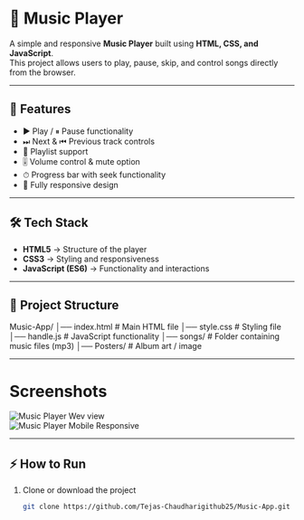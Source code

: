 # 🎵 Music Player  

A simple and responsive **Music Player** built using **HTML, CSS, and JavaScript**.  
This project allows users to play, pause, skip, and control songs directly from the browser.  

---

## 🚀 Features
- ▶️ Play / ⏸ Pause functionality  
- ⏭ Next & ⏮ Previous track controls  
- 📂 Playlist support  
- 🎚 Volume control & mute option  
- ⏱ Progress bar with seek functionality  
- 📱 Fully responsive design  

---

## 🛠️ Tech Stack
- **HTML5** → Structure of the player  
- **CSS3** → Styling and responsiveness  
- **JavaScript (ES6)** → Functionality and interactions  

---

## 📂 Project Structure
Music-App/
│── index.html # Main HTML file
│── style.css # Styling file
│── handle.js # JavaScript functionality
│── songs/ # Folder containing music files (mp3)
│── Posters/ # Album art / image

---

# Screenshots

![Music Player Wev view](../images/1.png)  
![Music Player Mobile Responsive](../images/2.png)

---

## ⚡ How to Run
1. Clone or download the project  
   ```bash
   git clone https://github.com/Tejas-Chaudharigithub25/Music-App.git
